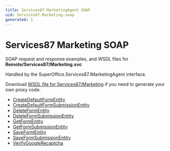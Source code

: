 ```yaml
---
title: Services87.MarketingAgent SOAP
uid: Services87-Marketing-soap
generated: 1
---
```


# Services87 Marketing SOAP

SOAP request and response examples, and WSDL files for **Remote/Services87/Marketing.svc**

Handled by the <see cref="T:SuperOffice.Services87.IMarketingAgent">SuperOffice.Services87.IMarketingAgent</see> interface.



Download [WSDL file for Services87/Marketing](../Services87-Marketing.md) if you need to generate your own proxy code.

* [CreateDefaultFormEntity](CreateDefaultFormEntity.md)
* [CreateDefaultFormSubmissionEntity](CreateDefaultFormSubmissionEntity.md)
* [DeleteFormEntity](DeleteFormEntity.md)
* [DeleteFormSubmissionEntity](DeleteFormSubmissionEntity.md)
* [GetFormEntity](GetFormEntity.md)
* [GetFormSubmissionEntity](GetFormSubmissionEntity.md)
* [SaveFormEntity](SaveFormEntity.md)
* [SaveFormSubmissionEntity](SaveFormSubmissionEntity.md)
* [VerifyGoogleRecaptcha](VerifyGoogleRecaptcha.md)

